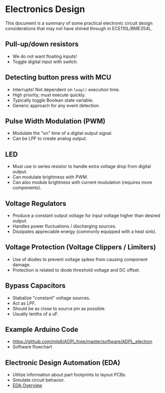 # Electronics Design

This document is a summary of some practical electronic circuit design
considerations that may not have shined through in ECE110L/BME354L.

## Pull-up/down resistors
* We do not want floating inputs!
* Toggle digital input with switch.

## Detecting button press with MCU
* Interrupts!  Not dependent on `loop()` execution time.
* High priority; must execute quickly.
* Typically toggle Boolean state variable.
* Generic approach for any event detection.

## Pulse Width Modulation (PWM) 
* Modulate the "on" time of a digital output signal.
* Can be LPF to create analog output.

## LED
* Must use in series resistor to handle extra voltage drop from digital output.
* Can modulate brightness with PWM.
* Can also module brightness with current modulation (requires more components).

## Voltage Regulators
* Produce a constant output voltage for input voltage higher than desired output.
* Handles power fluctuations / discharging sources.
* Dissipates appreciable energy (commonly equipped with a heat sink).

## Voltage Protection (Voltage Clippers / Limiters)
* Use of diodes to prevent voltage spikes from causing component damage.
* Protection is related to diode threshold voltage and DC offset.

## Bypass Capacitors
* Stabalize "constant" voltage sources.
* Act as LPF.
* Should be as close to source pin as possible.
* Usually tenths of a uF.

## Example Arduino Code
* https://github.com/mlp6/ADPL/tree/master/software/ADPL_electron
* Software flowchart

## Electronic Design Automation (EDA)
* Utilize information about part footprints to layout PCBs.
* Simulate circuit behavior.
* [EDA Overview](EDA.md)
